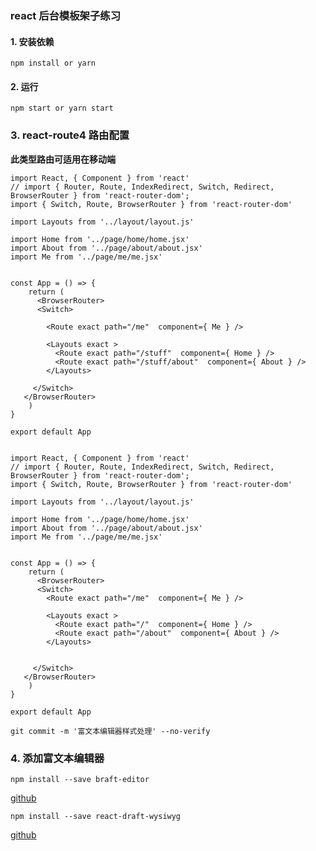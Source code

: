 ### react 后台模板架子练习


#### 1. 安装依赖

`npm install or yarn `

#### 2. 运行

`npm start or yarn start`

### 3. react-route4 路由配置

**此类型路由可适用在移动端**

```
import React, { Component } from 'react'
// import { Router, Route, IndexRedirect, Switch, Redirect, BrowserRouter } from 'react-router-dom';
import { Switch, Route, BrowserRouter } from 'react-router-dom'

import Layouts from '../layout/layout.js'

import Home from '../page/home/home.jsx'
import About from '../page/about/about.jsx'
import Me from '../page/me/me.jsx'


const App = () => {
    return (
      <BrowserRouter>
      <Switch>

        <Route exact path="/me"  component={ Me } />

        <Layouts exact >
          <Route exact path="/stuff"  component={ Home } />
          <Route exact path="/stuff/about"  component={ About } />
        </Layouts>

     </Switch>
   </BrowserRouter>
    )
}

export default App


```

```
import React, { Component } from 'react'
// import { Router, Route, IndexRedirect, Switch, Redirect, BrowserRouter } from 'react-router-dom';
import { Switch, Route, BrowserRouter } from 'react-router-dom'

import Layouts from '../layout/layout.js'

import Home from '../page/home/home.jsx'
import About from '../page/about/about.jsx'
import Me from '../page/me/me.jsx'


const App = () => {
    return (
      <BrowserRouter>
      <Switch>
        <Route exact path="/me"  component={ Me } />

        <Layouts exact >
          <Route exact path="/"  component={ Home } />
          <Route exact path="/about"  component={ About } />
        </Layouts>


     </Switch>
   </BrowserRouter>
    )
}

export default App

```

`git commit -m '富文本编辑器样式处理' --no-verify`


### 4. 添加富文本编辑器

`npm install --save braft-editor`

[github](https://github.com/margox/braft-editor)

`npm install --save react-draft-wysiwyg`

[github](https://github.com/jpuri/react-draft-wysiwyg)

